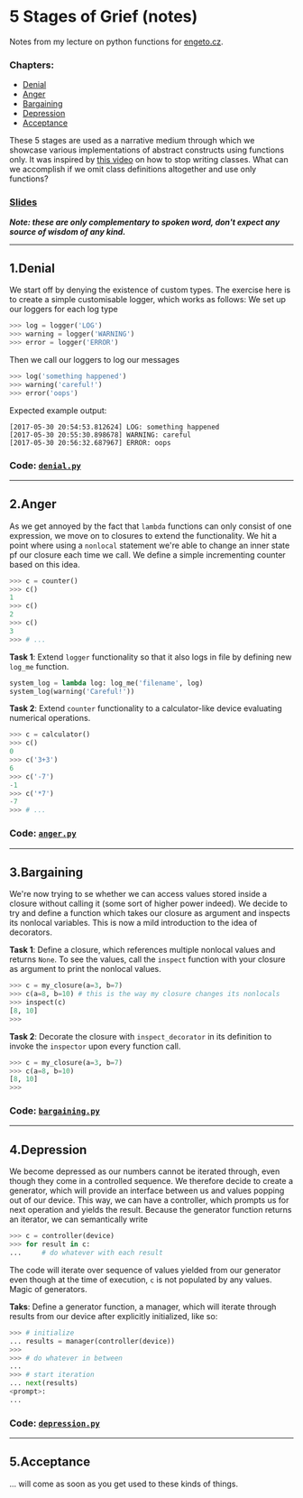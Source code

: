 # 5 Stages of Grief (notes)
Notes from my lecture on python functions for [engeto.cz](https://engeto.cz).

### Chapters:
- [Denial](https://github.com/lukaskubis/5-Stages-of-Grief#1denial)
- [Anger](https://github.com/lukaskubis/5-Stages-of-Grief#2anger)
- [Bargaining](https://github.com/lukaskubis/5-Stages-of-Grief#3bargaining)
- [Depression](https://github.com/lukaskubis/5-Stages-of-Grief#4depression)
- [Acceptance](https://github.com/lukaskubis/5-Stages-of-Grief#5acceptance)


These 5 stages are used as a narrative medium through which we showcase various implementations of abstract constructs using functions only. It was inspired by [this video](https://www.youtube.com/watch?v=o9pEzgHorH0) on how to stop writing classes. What can we accomplish if we omit class definitions altogether and use only functions?

### [Slides](https://github.com/lukaskubis/5-Stages-of-Grief/tree/master/slides.pdf)

***Note: these are only complementary to spoken word, don't expect any source of wisdom of any kind.***

---
## 1.Denial
We start off by denying the existence of custom types. The exercise here is to create a simple customisable logger, which works as follows:
We set up our loggers for each log type
```python
>>> log = logger('LOG')
>>> warning = logger('WARNING')
>>> error = logger('ERROR')
```
Then we call our loggers to log our messages
```python
>>> log('something happened')
>>> warning('careful!')
>>> error('oops')
```

Expected example output:
```
[2017-05-30 20:54:53.812624] LOG: something happened
[2017-05-30 20:55:30.898678] WARNING: careful
[2017-05-30 20:56:32.687967] ERROR: oops
```

### Code: [`denial.py`](https://github.com/lukaskubis/5-Stages-of-Grief/blob/master/code/denial.py)
---
## 2.Anger
As we get annoyed by the fact that `lambda` functions can only consist of one expression, we move on to closures to extend the functionality. We hit a point where using a `nonlocal` statement we're able to change an inner state pf our closure each time we call. We define a simple incrementing counter based on this idea.
```python
>>> c = counter()
>>> c()
1
>>> c()
2
>>> c()
3
>>> # ...
```
**Task 1**: Extend `logger` functionality so that it also logs in file by defining new `log_me` function.
```python
system_log = lambda log: log_me('filename', log)
system_log(warning('Careful!'))
```

**Task 2**: Extend `counter` functionality to a calculator-like device evaluating numerical operations.
```python
>>> c = calculator()
>>> c()
0
>>> c('3+3')
6
>>> c('-7')
-1
>>> c('*7')
-7
>>> # ...
```
### Code: [`anger.py`](https://github.com/lukaskubis/5-Stages-of-Grief/blob/master/code/anger.py)
---
## 3.Bargaining
We're now trying to se whether we can access values stored inside a closure without calling it (some sort of higher power indeed). We decide to try and define a function which takes our closure as argument and inspects its nonlocal variables. This is now a mild introduction to the idea of decorators.

**Task 1**: Define a closure, which references multiple nonlocal values and returns `None`. To see the values, call the `inspect` function with your closure as argument to print the nonlocal values.

```python
>>> c = my_closure(a=3, b=7)
>>> c(a=8, b=10) # this is the way my closure changes its nonlocals
>>> inspect(c)
[8, 10]
>>>
```

**Task 2**: Decorate the closure with `inspect_decorator` in its definition to invoke the `inspector` upon every function call.

```python
>>> c = my_closure(a=3, b=7)
>>> c(a=8, b=10)
[8, 10]
>>>
```
### Code: [`bargaining.py`](https://github.com/lukaskubis/5-Stages-of-Grief/blob/master/code/bargaining.py)
---
## 4.Depression
We become depressed as our numbers cannot be iterated through, even though they come in a controlled sequence. We therefore decide to create a generator, which will provide an interface between us and values popping out of our device. This way, we can have a controller, which prompts us for next operation and yields the result. Because the generator function returns an iterator, we can semantically write
```python
>>> c = controller(device)
>>> for result in c:
...     # do whatever with each result
```
The code will iterate over sequence of values yielded from our generator even though at the time of execution, `c` is not populated by any values. Magic of generators.

**Taks**: Define a generator function, a manager, which will iterate through results from our device after explicitly initialized, like so:
```python
>>> # initialize
... results = manager(controller(device))
>>>
>>> # do whatever in between
...
>>> # start iteration
... next(results)
<prompt>:
...
```
### Code: [`depression.py`](https://github.com/lukaskubis/5-Stages-of-Grief/blob/master/code/depression.py)
---

## 5.Acceptance
... will come as soon as you get used to these kinds of things.
